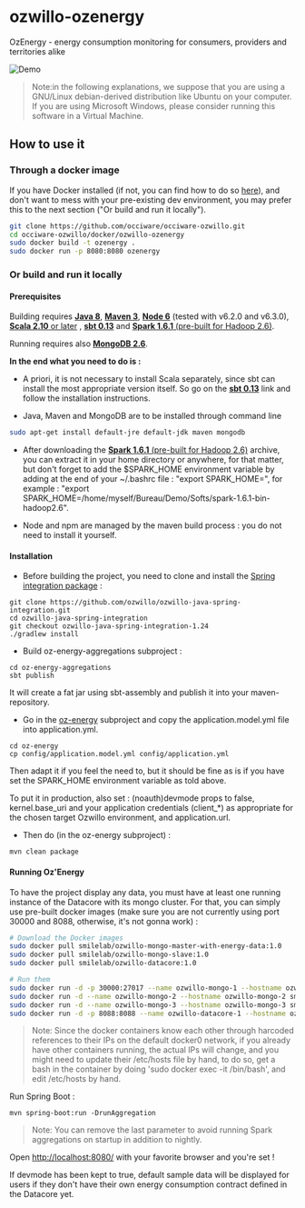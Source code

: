 # ozwillo-ozenergy

OzEnergy - energy consumption monitoring for consumers, providers and territories alike

![Demo](https://github.com/ozwillo/ozwillo-ozenergy/blob/master/app-overview/oz-energy.gif)

> Note:in the following explanations, we suppose that you are using a GNU/Linux debian-derived distribution like Ubuntu on your computer. If you are using Microsoft Windows, please consider running this software in a Virtual Machine.

## How to use it

### Through a docker image

If you have Docker installed (if not, you can find how to do so [here](https://docs.docker.com/engine/installation/)), and don't want to mess with your pre-existing dev environment, you may prefer this to the next section ("Or build and run it locally").

``` bash
git clone https://github.com/occiware/occiware-ozwillo.git
cd occiware-ozwillo/docker/ozwillo-ozenergy
sudo docker build -t ozenergy .
sudo docker run -p 8080:8080 ozenergy
```

### Or build and run it locally

#### Prerequisites

Building requires [**Java 8**](http://www.oracle.com/technetwork/java/javase/downloads/jdk8-downloads-2133151.html), [**Maven 3**](https://maven.apache.org/download.cgi), [**Node 6**](https://nodejs.org/en/download/releases/) (tested with v6.2.0 and v6.3.0), [**Scala 2.10** or later](http://www.scala-lang.org/download/2.11.0.html) , [**sbt 0.13**](http://www.scala-sbt.org/0.13/docs/Setup.html) and [**Spark 1.6.1** (pre-built for Hadoop 2.6)](http://spark.apache.org/downloads.html).

Running requires also [**MongoDB 2.6**](https://docs.mongodb.com/v2.6/installation/).

**In the end what you need to do is :**

+ A priori, it is not necessary to install Scala separately, since sbt can install the most appropriate version itself. So go on the [**sbt 0.13**](http://www.scala-sbt.org/0.13/docs/Setup.html) link and follow the installation instructions.

+ Java, Maven and MongoDB are to be installed through command line

``` bash
sudo apt-get install default-jre default-jdk maven mongodb
```

+ After downloading the [**Spark 1.6.1** (pre-built for Hadoop 2.6)](http://spark.apache.org/downloads.html) archive, you can extract it in your home directory or anywhere, for that matter, but don't forget to add the $SPARK_HOME environment variable by adding at the end of your ~/.bashrc file : "export SPARK_HOME=<YOUR PATH TO THE EXTRACTED SPARK DIRECTORY>", for example : "export SPARK_HOME=/home/myself/Bureau/Demo/Softs/spark-1.6.1-bin-hadoop2.6".

+ Node and npm are managed by the maven build process : you do not need to install it yourself.

#### Installation

* Before building the project, you need to clone and install the [Spring integration package](https://github.com/ozwillo/ozwillo-java-spring-integration) :

```
git clone https://github.com/ozwillo/ozwillo-java-spring-integration.git
cd ozwillo-java-spring-integration
git checkout ozwillo-java-spring-integration-1.24
./gradlew install
```

* Build oz-energy-aggregations subproject :

```
cd oz-energy-aggregations
sbt publish
```
It will create a fat jar using sbt-assembly and publish it into your maven-repository.

* Go in the [oz-energy](https://github.com/ozwillo/ozwillo-ozenergy/tree/master/oz-energy) subproject and copy the application.model.yml file into application.yml.

```
cd oz-energy
cp config/application.model.yml config/application.yml
```
Then adapt it if you feel the need to, but it should be fine as is if you have set the SPARK_HOME environment variable as told above.

To put it in production, also set : (noauth)devmode props to false, kernel.base_uri and your application credentials (client_*) as appropriate for the chosen target Ozwillo environment, and application.url.

* Then do (in the oz-energy subproject) :

```
mvn clean package
```

#### Running Oz'Energy

To have the project display any data, you must have at least one running instance of the Datacore with its mongo cluster. For that, you can simply use pre-built docker images (make sure you are not currently using port 30000 and 8088, otherwise, it's not gonna work) :

```bash
# Download the Docker images
sudo docker pull smilelab/ozwillo-mongo-master-with-energy-data:1.0
sudo docker pull smilelab/ozwillo-mongo-slave:1.0
sudo docker pull smilelab/ozwillo-datacore:1.0

# Run them
sudo docker run -d -p 30000:27017 --name ozwillo-mongo-1 --hostname ozwillo-mongo-1 smilelab/ozwillo-mongo-master-with-energy-data:1.0
sudo docker run -d --name ozwillo-mongo-2 --hostname ozwillo-mongo-2 smilelab/ozwillo-mongo-slave:1.0
sudo docker run -d --name ozwillo-mongo-3 --hostname ozwillo-mongo-3 smilelab/ozwillo-mongo-slave:1.0
sudo docker run -d -p 8088:8088 --name ozwillo-datacore-1 --hostname ozwillo-datacore-1 smilelab/ozwillo-datacore:1.0
```

> Note: Since the docker containers know each other through harcoded references to their IPs on the default docker0 network, if you already have other containers running, the actual IPs will change, and you might need to update their /etc/hosts file by hand, to do so, get a bash in the container by doing 'sudo docker exec -it <CONTAINER-NAME> /bin/bash', and edit /etc/hosts by hand.

Run Spring Boot :

```
mvn spring-boot:run -DrunAggregation
```
> Note: You can remove the last parameter to avoid running Spark aggregations on startup in addition to nightly.

Open [http://localhost:8080/](http://localhost:8080/) with your favorite browser and you're set !

If devmode has been kept to true, default sample data will be displayed for users if they don't have their own energy consumption contract defined in the Datacore yet.

